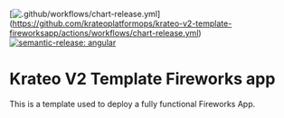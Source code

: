 [![.github/workflows/chart-release.yml](https://github.com/krateoplatformops/krateo-v2-template-fireworksapp/actions/workflows/chart-release.yml/badge.svg)] (https://github.com/krateoplatformops/krateo-v2-template-fireworksapp/actions/workflows/chart-release.yml) [![semantic-release: angular](https://img.shields.io/badge/semantic--release-conventional-e10079?logo=semantic-release)](https://github.com/semantic-release/semantic-release)

# Krateo V2 Template Fireworks app

This is a template used to deploy a fully functional Fireworks App.
